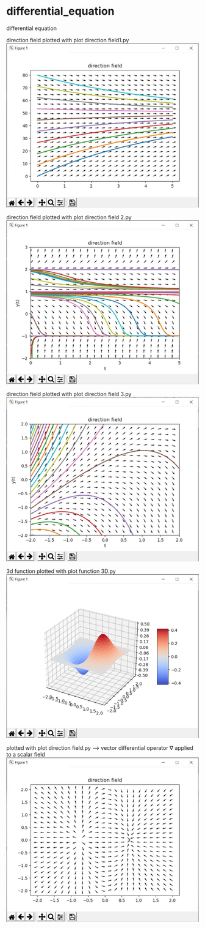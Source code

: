 # differential_equation
differential equation

direction field plotted with plot direction field1.py
![alt text](https://github.com/dong-zhan/differential_equation/blob/main/direction%20field.JPG)

direction field plotted with plot direction field 2.py
![alt text](https://github.com/dong-zhan/differential_equation/blob/main/direction%20field%202.JPG)

direction field plotted with plot direction field 3.py
![alt text](https://github.com/dong-zhan/differential_equation/blob/main/direction%20field%203.JPG)

3d function plotted with plot function 3D.py
![alt text](https://github.com/dong-zhan/differential_equation/blob/main/plot%20func%203d.JPG)

plotted with plot direction field.py --> vector differential operator ∇ applied to a scalar field
![alt text](https://github.com/dong-zhan/differential_equation/blob/main/gradient.JPG)

